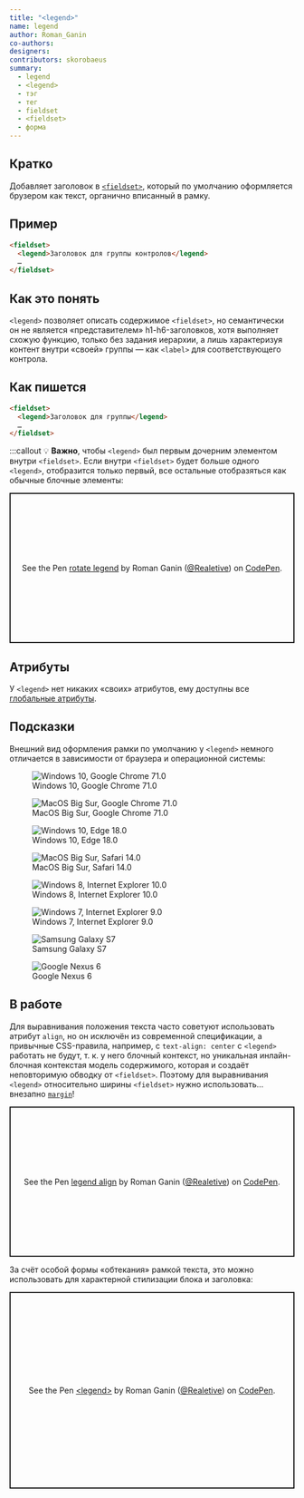 ```yaml
---
title: "<legend>"
name: legend
author: Roman_Ganin
co-authors:
designers:
contributors: skorobaeus
summary:
  - legend
  - <legend>
  - тэг
  - тег
  - fieldset
  - <fieldset>
  - форма
---
```


## Кратко

Добавляет заголовок в [`<fieldset>`](/html/doka/fieldset), который по умолчанию оформляется брузером как текст, органично вписанный в рамку.
## Пример

```html
<fieldset>
  <legend>Заголовок для группы контролов</legend>
  …
</fieldset>
```

## Как это понять

`<legend>` позволяет описать содержимое `<fieldset>`, но семантически он не является «представителем» h1-h6-заголовков, хотя выполняет схожую функцию, только без задания иерархии, а лишь характеризуя контент внутри «своей» группы — как `<label>` для соответствующего контрола.

## Как пишется

```html
<fieldset>
  <legend>Заголовок для группы</legend>
  …
</fieldset>
```

:::callout 💡
**Важно**, чтобы `<legend>` был первым дочерним элементом внутри `<fieldset>`. Если внутри `<fieldset>` будет больше одного `<legend>`, отобразится только первый, все остальные отобразяться как обычные блочные элементы:

<p class="codepen" data-height="265" data-theme-id="light" data-default-tab="html,result" data-user="Realetive" data-slug-hash="JjbRaPM" style="height: 265px; box-sizing: border-box; display: flex; align-items: center; justify-content: center; border: 2px solid; margin: 1em 0; padding: 1em;" data-pen-title="rotate legend">
  <span>See the Pen <a href="https://codepen.io/Realetive/pen/JjbRaPM">
  rotate legend</a> by Roman Ganin (<a href="https://codepen.io/Realetive">@Realetive</a>)
  on <a href="https://codepen.io">CodePen</a>.</span>
</p>
<script async src="https://cpwebassets.codepen.io/assets/embed/ei.js"></script>

## Атрибуты

У `<legend>` нет никаких «своих» атрибутов, ему доступны все [глобальные атрибуты](/html/doka/global-attrs).

## Подсказки

Внешний вид оформления рамки по умолчанию у `<legend>` немного отличается в зависимости от браузера и операционной системы:

<section class="section section_column_2">
  <figure class="section__item">
    <img src="/assets/images/posts/fieldset/win10_chrome_71.0.png" alt="Windows 10, Google Chrome 71.0">
    <figcaption>Windows 10, Google Chrome 71.0</figcaption>
  </figure>
  <figure class="section__item">
    <img src="/assets/images/posts/fieldset/macbsr_chrome_71.0.png" alt="MacOS Big Sur, Google Chrome 71.0">
    <figcaption>MacOS Big Sur, Google Chrome 71.0</figcaption>
  </figure>
  <figure class="section__item">
    <img src="/assets/images/posts/fieldset/win10_edge_18.0.png" alt="Windows 10, Edge 18.0">
    <figcaption>Windows 10, Edge 18.0</figcaption>
  </figure>
  <figure class="section__item">
    <img src="/assets/images/posts/fieldset/macbsr_safari_14.0.jpg" alt="MacOS Big Sur, Safari 14.0">
    <figcaption>MacOS Big Sur, Safari 14.0</figcaption>
  </figure>
  <figure class="section__item">
    <img src="/assets/images/posts/fieldset/win8_ie_10.0.png" alt="Windows 8, Internet Explorer 10.0">
    <figcaption>Windows 8, Internet Explorer 10.0</figcaption>
  </figure>
  <figure class="section__item">
    <img src="/assets/images/posts/fieldset/win7_ie_9.0.png" alt="Windows 7, Internet Explorer 9.0">
    <figcaption>Windows 7, Internet Explorer 9.0</figcaption>
  </figure>
  <figure class="section__item">
    <img src="/assets/images/posts/fieldset/6.0_Samsung-Galaxy-S7_portrait_real-mobile.png" alt="Samsung Galaxy S7">
    <figcaption>Samsung Galaxy S7</figcaption>
  </figure>
  <figure class="section__item">
    <img src="/assets/images/posts/fieldset/6.0_Google-Nexus-6_portrait_real-mobile.png" alt="Google Nexus 6">
    <figcaption>Google Nexus 6</figcaption>
  </figure>
</section>

## В работе

Для выравнивания положения текста часто советуют использовать атрибут `align`, но он исключён из современной спецификации, а привычные CSS-правила, например, с `text-align: center` с `<legend>` работать не будут, т. к. у него блочный контекст, но уникальная инлайн-блочная контекстая модель содержимого, которая и создаёт неповторимую обводку от `<fieldset>`. Поэтому для выравнивания `<legend>` относительно ширины `<fieldset>` нужно использовать… внезапно [`margin`](/css/doka/margin)!

<p class="codepen" data-height="265" data-theme-id="light" data-default-tab="html,result" data-user="Realetive" data-slug-hash="PobGyGb" style="height: 265px; box-sizing: border-box; display: flex; align-items: center; justify-content: center; border: 2px solid; margin: 1em 0; padding: 1em;" data-pen-title="legend align">
  <span>See the Pen <a href="https://codepen.io/Realetive/pen/PobGyGb">
  legend align</a> by Roman Ganin (<a href="https://codepen.io/Realetive">@Realetive</a>)
  on <a href="https://codepen.io">CodePen</a>.</span>
</p>
<script async src="https://cpwebassets.codepen.io/assets/embed/ei.js"></script>

За счёт особой формы «обтекания» рамкой текста, это можно использовать для характерной стилизации блока и заголовка:

<p class="codepen" data-height="347" data-theme-id="light" data-default-tab="css,result" data-user="Realetive" data-slug-hash="BaLybry" data-preview="true" style="height: 347px; box-sizing: border-box; display: flex; align-items: center; justify-content: center; border: 2px solid; margin: 1em 0; padding: 1em;" data-pen-title="&amp;lt;legend&amp;gt;">
  <span>See the Pen <a href="https://codepen.io/Realetive/pen/BaLybry">
  &lt;legend&gt;</a> by Roman Ganin (<a href="https://codepen.io/Realetive">@Realetive</a>)
  on <a href="https://codepen.io">CodePen</a>.</span>
</p>
<script async src="https://static.codepen.io/assets/embed/ei.js"></script>
